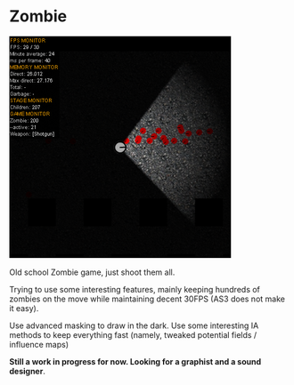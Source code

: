 Zombie
======

![Zombies](https://github.com/Neamar/Zombie/raw/master/assets/zombies.png)
	
Old school Zombie game, just shoot them all.

Trying to use some interesting features, mainly keeping hundreds of zombies on the move while maintaining decent 30FPS (AS3 does not make it easy).

Use advanced masking to draw in the dark.
Use some interesting IA methods to keep everything fast (namely, tweaked potential fields / influence maps)

**Still a work in progress for now. Looking for a graphist and a sound designer**.